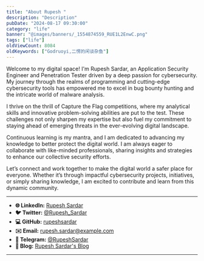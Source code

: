 ```yaml
---
title: "About Rupesh "
description: "Description"
pubDate: "2024-08-17 09:30:00"
category: "life"
banner: "@images/banners/_1554874559_RUE1L2EnwC.png"
tags: ["life"]
oldViewCount: 8084
oldKeywords: ["Godruoyi,二愣的闲谈杂鱼"]
---
```


Welcome to my digital space! I'm Rupesh Sardar, an Application Security Engineer and Penetration Tester driven by a deep passion for cybersecurity. My journey through the realms of programming and cutting-edge cybersecurity tools has empowered me to excel in bug bounty hunting and the intricate world of malware analysis.

I thrive on the thrill of Capture the Flag competitions, where my analytical skills and innovative problem-solving abilities are put to the test. These challenges not only sharpen my expertise but also fuel my commitment to staying ahead of emerging threats in the ever-evolving digital landscape.

Continuous learning is my mantra, and I am dedicated to advancing my knowledge to better protect the digital world. I am always eager to collaborate with like-minded professionals, sharing insights and strategies to enhance our collective security efforts.

Let’s connect and work together to make the digital world a safer place for everyone. Whether it’s through impactful cybersecurity projects, initiatives, or simply sharing knowledge, I am excited to contribute and learn from this dynamic community.


---

* **🌐 LinkedIn:** [Rupesh Sardar](https://www.linkedin.com/in/rupesh-sardar)
* **🐦 Twitter:** [@Rupesh_Sardar](https://twitter.com/Rupesh_Sardar)
* **💻 GitHub:** [rupeshsardar](https://github.com/rupeshsardar)
* **✉️ Email:** [rupesh.sardar@example.com](mailto:rupesh.sardar@example.com)
* **📱 Telegram:** [@RupeshSardar](https://t.me/RupeshSardar)
* **🔗 Blog:** [Rupesh Sardar's Blog](https://rupeshsardar.com/blog)

---
